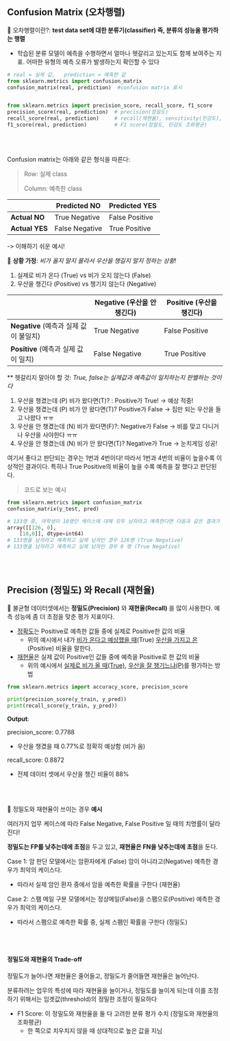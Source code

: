 ## Confusion Matrix (오차행렬)

🌟 오차행렬이란?: **test data set에 대한 분류기(classifier) 즉, 분류의 성능을 평가하는 행렬**

- 학습된 분류 모델이 예측을 수행하면서 얼마나 헷갈리고 있는지도 함께 보여주는 지표. 어떠한 유형의 예측 오류가 발생하는지 확인할 수 있다



```python
# real = 실제 값,   prediction = 예측한 값
from sklearn.metrics import confusion_matrix
confusion_matrix(real, prediction)  #confusion matrix 표시


from sklearn.metrics import precision_score, recall_score, f1_score
precision_score(real, prediction)  # precision(정밀도)
recall_score(real, prediction)     # recall(재현율), sensitivity(민감도), 
f1_score(real, prediction)         # F1 score(정밀도, 민감도 조화평균)
```

<br></br>

Confusion matrix는 아래와 같은 형식을 따른다:

> Row: 실제 class
>
> Column: 예측한 class

|                | Predicted NO   | Predicted YES  |
| -------------- | -------------- | -------------- |
| **Actual NO**  | True Negative  | False Positive |
| **Actual YES** | False Negative | True Positive  |



-> 이해하기 쉬운 예시!

🌟 **상황 가정**: *비가 올지 말지 몰라서 우산을 챙길지 말지 정하는 상황!*

1. 실제로 비가 온다 (True) vs 비가 오지 않는다 (False)
2. 우산을 챙긴다 (Positive) vs 챙기지 않는다 (Negative)



|                                         | Negative (우산을 안 챙긴다) | Positive (우산을 챙긴다) |
| --------------------------------------- | --------------------------- | ------------------------ |
| **Negative**  (예측과 실제 값이 불일치) | True Negative               | False Positive           |
| **Positive** (예측과 실제 값이 일치)    | False Negative              | True Positive            |

** 헷갈리지 말아야 할 것: *True, false는 실제값과 예측값이 일치하는지 판별하는 것이다*

1. 우산을 챙겼는데 (P) 비가 왔다면(T)? : Positive가 True! -> 예상 적중!
2. 우산을 챙겼는데 (P) 비가 안 왔다면(T)? Positive가 False -> 짐만 되는 우산을 들고 나왔다 ㅠㅠ
3. 우산을 안 챙겼는데 (N) 비가 왔다면(F)?: Negative가 False -> 비를 맞고 다니거나 우산을 사야한다 ㅠㅠ
4. 우산을 안 챙겼는데 (N) 비가 안 왔다면(T)? Negative가 True -> 눈치게임 성공!



여기서 좋다고 판단되는 경우는 1번과 4번이다! 따라서 1번과 4번의 비율이 높을수록 이상적인 결과이다. 특히나 True Positive의 비율이 높을 수록 예측을 잘 했다고 판단된다. 



> 코드로 보는 예시

```python
from sklearn.metrics import confusion_matrix
confusion_matrix(y_test, pred)

# 133명 중, 여학생이 10명인 케이스에 대해 모두 남자라고 예측한다면 다음과 같은 결과가 나온다.
array([[126, 0],    
    [10,0]], dtype=int64)
# 133명을 남자라고 예측하고 실제 남자인 경우 126명 (True Negative)
# 133명을 남자라고 예측하고 실제 남자인 경우 0 명 (True Negative)
```

<br></br>

## Precision (정밀도) 와 Recall (재현율)

🌟 불균형 데이터셋에서는 **정밀도(Precision)** 와 **재현율(Recall)** 을 많이 사용한다. 예측 성능에 좀 더 초점을 맞춘 평가 지표이다. 

- <u>정확도</u>는 Positive로 예측한 값들 중에 실제로 Positive한 값의 비율
  - 위의 예시에서 내가 <u>비가 온다고 예상했을 때</u>(True) <u>우산을 가지고 온</u>(Positive) 비율을 말한다.
- <u>재현율</u>은 실제 값이 Positive인 값들 중에 예측을 Positive로 한 값의 비율
  - 위의 예시에서 <u>실제로 비가 올 때(True)</u>, <u>우산을 잘 챙기느냐(P)</u>를 평가하는 방법

```python
from sklearn.metrics import accuracy_score, precision_score

print(precision_score(y_train, y_pred))
print(recall_score(y_train, y_pred))
```

**Output**:

precision_score: 0.7788

- 우산을 챙겼을 때 0.77%로 정확히 예상함 (비가 옴)

recall_score: 0.8872

- 전체 데이터 셋에서 우산을 챙긴 비율이 88%

<br></br>

🌟 정밀도와 재현율이 쓰이는 경우 **예시** 

여러가지 업무 케이스에 따라 False Negative, False Positive 일 때의 치명률이 달라진다!

**정밀도는 FP를 낮추는데에 초점**을 두고 있고, **재현율은 FN을 낮추는데에 초점**을 둔다. 

Case 1: 암 판단 모델에서는 암환자에게 (False) 암이 아니라고(Negative) 예측한 경우가 최악의 케이스다. 

- 따라서 실제 암인 환자 중에서 암을 예측한 확률을 구한다 (재현율)

Case 2: 스팸 메일 구분 모델에서는 정상메일(False)을 스팸으로(Positive) 예측한 경우가 최악의 케이스다.

- 따라서 스팸으로 예측한 확률 중, 실제 스팸인 확률을 구한다 (정밀도)

<br></br>

#### 정밀도와 재현율의 Trade-off

정밀도가 늘어나면 재현율은 줄어들고, 정밀도가 줄어들면 재현율은 늘어난다. 

분류하려는 업무의 특성에 따라 재현율을 늘이거나, 정밀도를 늘이게 되는데 이를 조정하기 위해서는 임곗값(threshold)의 정밀한 조정이 필요하다

- F1 Score: 이 정밀도와 재현율을 둘 다 고려한 분류 평가 수치 (정밀도와 재현율의 조화평균)
  - 한 쪽으로 치우치지 않을 때 상대적으로 높은 값을 지님

